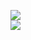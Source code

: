 [![](https://img.shields.io/badge/Made%20With-Github%20Spray-lightgrey.svg?style=for-the-badge&logo=github)](https://github.com/Annihil/github-spray#30371)  
[![](https://i.imgur.com/2DrTn0Z.gif)](https://github.com/Annihil/github-spray)